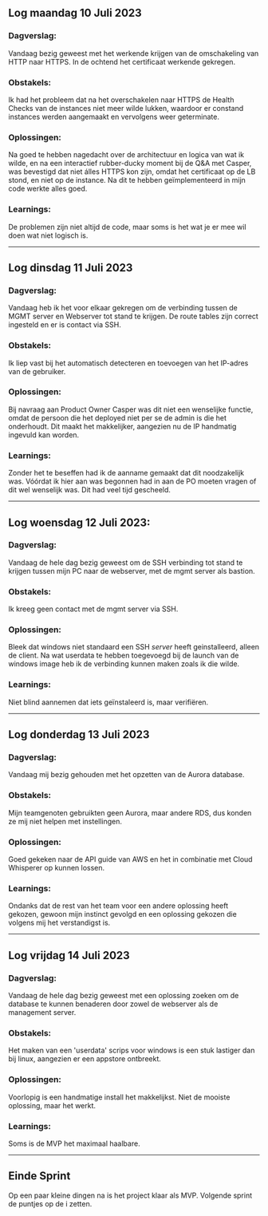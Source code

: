 ## Log maandag 10 Juli 2023

### Dagverslag:
Vandaag bezig geweest met het werkende krijgen van de omschakeling van HTTP naar HTTPS. In de ochtend het certificaat werkende gekregen.

### Obstakels:
Ik had het probleem dat na het overschakelen naar HTTPS de Health Checks van de instances niet meer wilde lukken, waardoor er constand instances werden aangemaakt en vervolgens weer geterminate.

### Oplossingen:
Na goed te hebben nagedacht over de architectuur en logica van wat ik wilde, en na een interactief rubber-ducky moment bij de Q&A met Casper, was bevestigd dat niet álles HTTPS kon zijn, omdat het certificaat op de LB stond, en niet op de instance. Na dit te hebben geïmplementeerd in mijn code werkte alles goed.

### Learnings:
De problemen zijn niet altijd de code, maar soms is het wat je er mee wil doen wat niet logisch is.

---
## Log dinsdag 11 Juli 2023

### Dagverslag:
Vandaag heb ik het voor elkaar gekregen om de verbinding tussen de MGMT server en Webserver tot stand te krijgen. De route tables zijn correct ingesteld en er is contact via SSH.

### Obstakels:
Ik liep vast bij het automatisch detecteren en toevoegen van het IP-adres van de gebruiker. 

### Oplossingen:
Bij navraag aan Product Owner Casper was dit niet een wenselijke functie, omdat de persoon die het deployed niet per se de admin is die het onderhoudt. Dit maakt het makkelijker, aangezien nu de IP handmatig ingevuld kan worden.

### Learnings:
Zonder het te beseffen had ik de aanname gemaakt dat dit noodzakelijk was. Vóórdat ik hier aan was begonnen had in aan de PO moeten vragen of dit wel wenselijk was. Dit had veel tijd gescheeld.

---
## Log woensdag 12 Juli 2023:

### Dagverslag:
Vandaag de hele dag bezig geweest om de SSH verbinding tot stand te krijgen tussen mijn PC naar de webserver, met de mgmt server als bastion.

### Obstakels:
Ik kreeg geen contact met de mgmt server via SSH.

### Oplossingen:
Bleek dat windows niet standaard een SSH *server* heeft geinstalleerd, alleen de client. Na wat userdata te hebben toegevoegd bij de launch van de windows image heb ik de verbinding kunnen maken zoals ik die wilde.

### Learnings:
Niet blind aannemen dat iets geïnstaleerd is, maar verifiëren.

---
## Log donderdag 13 Juli 2023

### Dagverslag:
Vandaag mij bezig gehouden met het opzetten van de Aurora database.

### Obstakels:
Mijn teamgenoten gebruikten geen Aurora, maar andere RDS, dus konden ze mij niet helpen met instellingen.

### Oplossingen:
Goed gekeken naar de API guide van AWS en het in combinatie met Cloud Whisperer op kunnen lossen.

### Learnings:
Ondanks dat de rest van het team voor een andere oplossing heeft gekozen, gewoon mijn instinct gevolgd en een oplossing gekozen die volgens mij het verstandigst is.

---
## Log vrijdag 14 Juli 2023

### Dagverslag:
Vandaag de hele dag bezig geweest met een oplossing zoeken om de database te kunnen benaderen door zowel de webserver als de management server.

### Obstakels:
Het maken van een 'userdata' scrips voor windows is een stuk lastiger dan bij linux, aangezien er een appstore ontbreekt.

### Oplossingen:
Voorlopig is een handmatige install het makkelijkst. Niet de mooiste oplossing, maar het werkt.

### Learnings:
Soms is de MVP het maximaal haalbare.

---

## Einde Sprint
Op een paar kleine dingen na is het project klaar als MVP. Volgende sprint de puntjes op de i zetten.